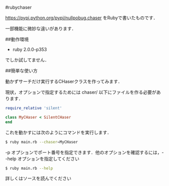 #rubychaser

https://pypi.python.org/pypi/nullpobug.chaser をRubyで書いたものです．

一部機能に微妙な違いがあります．

##動作環境

* ruby 2.0.0-p353

でしか試してません．

##簡単な使い方

動かずサーチだけ実行するCHaserクラスを作ってみます．

現状，オプションで指定するためには chaser/ 以下にファイルを作る必要があります．

```Ruby:my_chaser.rb
require_relative 'silent'

class MyCHaser < SilentCHaser
end
```

これを動かすには次のようにコマンドを実行します．

```Bash
$ ruby main.rb --chaser=MyCHaser
```

-p オプションでポート番号を指定できます．他のオプションを確認するには，--help オプションを指定してください

```Bash
$ ruby main.rb --help
```

詳しくはソースを読んでください
